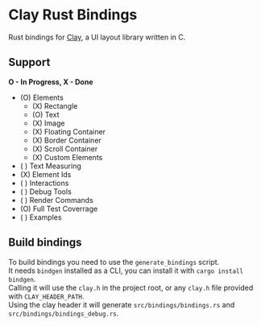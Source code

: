 # Clay Rust Bindings

Rust bindings for [Clay](https://github.com/nicbarker/clay), a UI layout library written in C.


## Support

**O - In Progress, X - Done**

- (O) Elements
    - (X) Rectangle
    - (O) Text
    - (X) Image
    - (X) Floating Container
    - (X) Border Container
    - (X) Scroll Container
    - (X) Custom Elements
- ( ) Text Measuring
- (X) Element Ids
- ( ) Interactions
- ( ) Debug Tools
- ( ) Render Commands
- (O) Full Test Coverrage
- ( ) Examples

## Build bindings

To build bindings you need to use the `generate_bindings` script. \
It needs `bindgen` installed as a CLI, you can install it with `cargo install bindgen`. \
Calling it will use the `clay.h` in the project root, or any `clay.h` file provided with `CLAY_HEADER_PATH`. \
Using the clay header it will generate `src/bindings/bindings.rs` and `src/bindings/bindings_debug.rs`.
